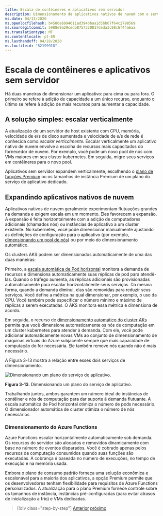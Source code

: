 ```yaml
---
title: Escala de contêineres e aplicativos sem servidor
description: Dimensionamento de aplicativos nativos de nuvem com o serviço kubernetes do Azure para atender à demanda do usuário.
ms.date: 04/13/2020
ms.openlocfilehash: b4580e6994611ad394bbaa2d5bb07f64c2798569
ms.sourcegitcommit: 5988e9a29cedb8757320817deda3c08c6f44a6aa
ms.translationtype: MT
ms.contentlocale: pt-BR
ms.lasthandoff: 04/28/2020
ms.locfileid: "82199918"
---
```

# <a name="scaling-containers-and-serverless-applications"></a>Escala de contêineres e aplicativos sem servidor

Há duas maneiras de dimensionar um aplicativo: para cima ou para fora. O primeiro se refere à adição de capacidade a um único recurso, enquanto o último se refere à adição de mais recursos para aumentar a capacidade.

## <a name="the-simple-solution-scaling-up"></a>A solução simples: escalar verticalmente

A atualização de um servidor de host existente com CPU, memória, velocidade de e/s de disco aumentada e velocidade de e/s de rede é conhecida como *escalar verticalmente*. Escalar verticalmente um aplicativo nativo de nuvem envolve a escolha de recursos mais capacitados do fornecedor de nuvem. Por exemplo, você pode um novo pool de nós com VMs maiores em seu cluster kubernetes. Em seguida, migre seus serviços em contêineres para o novo pool.

Aplicativos sem servidor expandem verticalmente, escolhendo o [plano de funções Premium](https://docs.microsoft.com/azure/azure-functions/functions-scale) ou os tamanhos de instância Premium de um plano do serviço de aplicativo dedicado.

## <a name="scaling-out-cloud-native-apps"></a>Expandindo aplicativos nativos de nuvem

Aplicativos nativos de nuvem geralmente experimentam flutuações grandes na demanda e exigem escala em um momento. Eles favorecem a expansão. A expansão é feita horizontalmente com a adição de computadores adicionais (chamados nós) ou instâncias de aplicativo a um cluster existente. No kubernetes, você pode dimensionar manualmente ajustando as definições de configuração para o aplicativo (por exemplo, [dimensionando um pool de nós](https://docs.microsoft.com/azure/aks/use-multiple-node-pools#scale-a-node-pool-manually)) ou por meio do dimensionamento automático.

Os clusters AKS podem ser dimensionados automaticamente de uma das duas maneiras:

Primeiro, a [escala automática de Pod horizontal](https://docs.microsoft.com/azure/aks/tutorial-kubernetes-scale#autoscale-pods) monitora a demanda de recursos e dimensiona automaticamente suas réplicas de pod para atendê-las. Quando o tráfego aumenta, as réplicas adicionais são provisionadas automaticamente para escalar horizontalmente seus serviços. Da mesma forma, quando a demanda diminui, elas são removidas para reduzir seus serviços. Você define a métrica na qual dimensionar, por exemplo, o uso da CPU. Você também pode especificar o número mínimo e máximo de réplicas a serem executadas. O AKS monitora essa métrica e dimensiona de acordo.

Em seguida, o recurso de [dimensionamento automático do cluster AKs](https://docs.microsoft.com/azure/aks/cluster-autoscaler) permite que você dimensione automaticamente os nós de computação em um cluster kubernetes para atender à demanda. Com ele, você pode adicionar automaticamente novas VMs ao conjunto de dimensionamento de máquinas virtuais do Azure subjacente sempre que mais capacidade de computação do for necessária. Ele também remove nós quando não é mais necessário.

A Figura 3-13 mostra a relação entre esses dois serviços de dimensionamento.

![Dimensionando um plano do serviço de aplicativo.](./media/aks-cluster-autoscaler.png)

**Figura 3-13**. Dimensionando um plano do serviço de aplicativo.

Trabalhando juntos, ambos garantem um número ideal de instâncias de contêiner e nós de computação para dar suporte à demanda flutuante. A escala automática de Pod horizontal otimiza o número de pods necessário. O dimensionador automática de cluster otimiza o número de nós necessários.

### <a name="scaling-azure-functions"></a>Dimensionamento do Azure Functions

Azure Functions escalar horizontalmente automaticamente sob demanda. Os recursos do servidor são alocados e removidos dinamicamente com base no número de eventos disparados. Você é cobrado apenas pelos recursos de computação consumidos quando suas funções são executadas. A cobrança é baseada no número de execuções, no tempo de execução e na memória usada.

Embora o plano de consumo padrão forneça uma solução econômica e escalonável para a maioria dos aplicativos, a opção Premium permite que os desenvolvedores tenham flexibilidade para requisitos de Azure Functions personalizados. A atualização para o plano Premium fornece controle sobre os tamanhos de instância, instâncias pré-configuradas (para evitar atrasos de inicialização a frio) e VMs dedicadas.

>[!div class="step-by-step"]
>[Anterior](deploy-containers-azure.md)
>[próximo](other-deployment-options.md)
